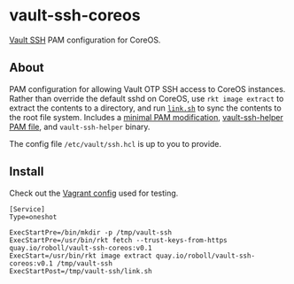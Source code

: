 # vault-ssh-coreos

[Vault SSH]() PAM configuration for CoreOS.

## About

PAM configuration for allowing Vault OTP SSH access to CoreOS instances. Rather than override the default sshd on CoreOS, use `rkt image extract` to extract the contents to a directory, and run [`link.sh`](link.sh) to sync the contents to the root file system. Includes a [minimal PAM modification](pam/system-auth#L4), [vault-ssh-helper PAM file](pam/vault), and `vault-ssh-helper` binary.

The config file `/etc/vault/ssh.hcl` is up to you to provide.

## Install

Check out the [Vagrant config](./test/vagrant/user-data.yaml#L12) used for testing.

```
[Service]
Type=oneshot

ExecStartPre=/bin/mkdir -p /tmp/vault-ssh
ExecStartPre=/usr/bin/rkt fetch --trust-keys-from-https quay.io/roboll/vault-ssh-coreos:v0.1
ExecStart=/usr/bin/rkt image extract quay.io/roboll/vault-ssh-coreos:v0.1 /tmp/vault-ssh
ExecStartPost=/tmp/vault-ssh/link.sh
```
